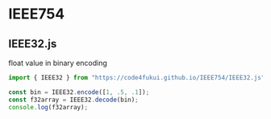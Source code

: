 # IEEE754
 
## IEEE32.js

float value in binary encoding

```js
import { IEEE32 } from "https://code4fukui.github.io/IEEE754/IEEE32.js";

const bin = IEEE32.encode([1, .5, .1]);
const f32array = IEEE32.decode(bin);
console.log(f32array);
```
